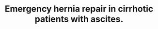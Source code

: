 ---
layout: page
header: no
#
# Content
#
subheadline: "Recent Publication"
title: "Emergency hernia repair in cirrhotic patients with ascites.
"
teaser: "Emergency hernia repair in cirrhotic patients with ascites.
"
categories: [Publications]
tags: [Gastroenterology]
---